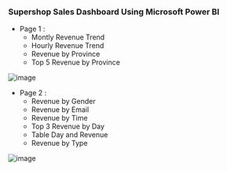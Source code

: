 ### Supershop Sales Dashboard Using Microsoft Power BI ###

* Page 1 : 
    - Montly Revenue Trend
    - Hourly Revenue Trend
    - Revenue by Province 
    - Top 5 Revenue by Province

![image](https://user-images.githubusercontent.com/91950433/218234829-50b6f485-b245-4081-891a-9458cf05b5df.png)

* Page 2 : 
    - Revenue by Gender
    - Revenue by Email
    - Revenue by Time
    - Top 3 Revenue by Day
    - Table Day and Revenue
    - Revenue by Type

![image](https://user-images.githubusercontent.com/91950433/218234849-ec6538fc-505e-4e27-be9d-bda28cbb1f4b.png)

